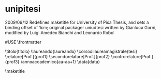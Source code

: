 # unipitesi
2009/09/12  Redefines maketitle for University of Pisa Thesis, and sets a binding offset of 1cm; original packager uniudtesi written by Gianluca Gorni,  modified by Luigi Amedeo Bianchi and Leonardo Robol

#USE
\frontmatter

\titolo{titolo}
\laureando{laureando}
\corsodilaureamagistrale{tesi}
\relatore[Prof.]{prof1}
\secondorelatore[Prof.]{prof2}
\controrelatore[Prof.]{prof3}
\annoaccademico{aa-aa+1}
\data{data}

\maketitle
